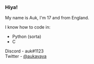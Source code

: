 ### Hiya!

My name is Auk, I'm 17 and from England.

I know how to code in:
  -  Python (sorta)
  -  C


Discord - auk#1123<br>
Twitter - [@aukayaya](https://twitter.com/aukayaya)


